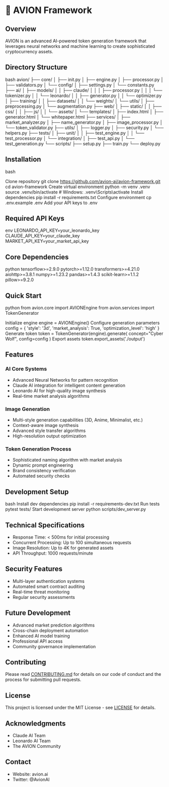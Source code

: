 # 🚀 AVION Framework

## Overview
AVION is an advanced AI-powered token generation framework that leverages neural networks and machine learning to create sophisticated cryptocurrency assets.

## Directory Structure 

bash
avion/
├── core/
│ ├── init.py
│ ├── engine.py
│ ├── processor.py
│ ├── validators.py
│ └── config/
│ ├── settings.py
│ └── constants.py
├── ai/
│ ├── models/
│ │ ├── claude/
│ │ │ ├── processor.py
│ │ │ └── tokenizer.py
│ │ └── leonardo/
│ │ ├── generator.py
│ │ └── optimizer.py
│ ├── training/
│ │ ├── datasets/
│ │ └── weights/
│ └── utils/
│ ├── preprocessing.py
│ └── augmentation.py
├── web/
│ ├── static/
│ │ ├── css/
│ │ ├── js/
│ │ └── assets/
│ └── templates/
│ ├── index.html
│ ├── generator.html
│ └── whitepaper.html
├── services/
│ ├── market_analyzer.py
│ ├── name_generator.py
│ ├── image_processor.py
│ └── token_validator.py
├── utils/
│ ├── logger.py
│ ├── security.py
│ └── helpers.py
├── tests/
│ ├── unit/
│ │ ├── test_engine.py
│ │ └── test_processor.py
│ └── integration/
│ ├── test_api.py
│ └── test_generation.py
└── scripts/
├── setup.py
├── train.py
└── deploy.py

## Installation

bash

Clone repository
git clone https://github.com/avion-ai/avion-framework.git
cd avion-framework
Create virtual environment
python -m venv .venv
source .venv/bin/activate # Windows: .venv\Scripts\activate
Install dependencies
pip install -r requirements.txt
Configure environment
cp .env.example .env
Add your API keys to .env

## Required API Keys

env
LEONARDO_API_KEY=your_leonardo_key
CLAUDE_API_KEY=your_claude_key
MARKET_API_KEY=your_market_api_key

## Core Dependencies

python
tensorflow>=2.9.0
pytorch>=1.12.0
transformers>=4.21.0
aiohttp>=3.8.1
numpy>=1.23.2
pandas>=1.4.3
scikit-learn>=1.1.2
pillow>=9.2.0

## Quick Start

python
from avion.core import AVIONEngine
from avion.services import TokenGenerator

Initialize engine
engine = AVIONEngine()
Configure generation parameters
config = {
'style': '3d',
'market_analysis': True,
'optimization_level': 'high'
}
Generate token
token = TokenGenerator(engine).generate(
concept="Cyber Wolf",
config=config
)
Export assets
token.export_assets('./output')

## Features

### AI Core Systems
- Advanced Neural Networks for pattern recognition
- Claude AI integration for intelligent content generation
- Leonardo AI for high-quality image synthesis
- Real-time market analysis algorithms

### Image Generation
- Multi-style generation capabilities (3D, Anime, Minimalist, etc.)
- Context-aware image synthesis
- Advanced style transfer algorithms
- High-resolution output optimization

### Token Generation Process
- Sophisticated naming algorithm with market analysis
- Dynamic prompt engineering
- Brand consistency verification
- Automated security checks

## Development Setup

bash
Install dev dependencies
pip install -r requirements-dev.txt
Run tests
pytest tests/
Start development server
python scripts/dev_server.py

## Technical Specifications
- Response Time: < 500ms for initial processing
- Concurrent Processing: Up to 100 simultaneous requests
- Image Resolution: Up to 4K for generated assets
- API Throughput: 1000 requests/minute

## Security Features
- Multi-layer authentication systems
- Automated smart contract auditing
- Real-time threat monitoring
- Regular security assessments

## Future Development
- Advanced market prediction algorithms
- Cross-chain deployment automation
- Enhanced AI model training
- Professional API access
- Community governance implementation

## Contributing
Please read [CONTRIBUTING.md](CONTRIBUTING.md) for details on our code of conduct and the process for submitting pull requests.

## License
This project is licensed under the MIT License - see [LICENSE](LICENSE) for details.

## Acknowledgments
- Claude AI Team
- Leonardo AI Team
- The AVION Community

## Contact
- Website: avion.ai
- Twitter: @AvionAI
